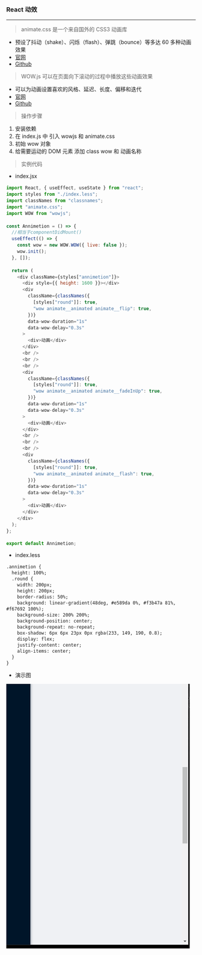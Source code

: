 ### React 动效

---

> animate.css 是一个来自国外的 CSS3 动画库

- 预设了抖动（shake）、闪烁（flash）、弹跳（bounce）等多达 60 多种动画效果
- [官网](https://animate.style/)
- [Github](https://github.com/animate-css/animate.css)

> WOW.js 可以在页面向下滚动的过程中播放这些动画效果

- 可以为动画设置喜欢的风格、延迟、长度、偏移和迭代
- [官网](http://mynameismatthieu.com/WOW/)
- [Github](https://github.com/matthieua/WOW)

> 操作步骤

1. 安装依赖
2. 在 index.js 中 引入 wowjs 和 animate.css
3. 初始 wow 对象
4. 给需要运动的 DOM 元素 添加 class wow 和 动画名称

> 实例代码

- index.jsx

```javascript
import React, { useEffect, useState } from "react";
import styles from "./index.less";
import classNames from "classnames";
import "animate.css";
import WOW from "wowjs";

const Annimetion = () => {
  //相当于componentDidMount()
  useEffect(() => {
    const wow = new WOW.WOW({ live: false });
    wow.init();
  }, []);

  return (
    <div className={styles["annimetion"]}>
      <div style={{ height: 1600 }}></div>
      <div
        className={classNames({
          [styles["round"]]: true,
          "wow animate__animated animate__flip": true,
        })}
        data-wow-duration="1s"
        data-wow-delay="0.3s"
      >
        <div>动画</div>
      </div>
      <br />
      <br />
      <br />
      <div
        className={classNames({
          [styles["round"]]: true,
          "wow animate__animated animate__fadeInUp": true,
        })}
        data-wow-duration="1s"
        data-wow-delay="0.3s"
      >
        <div>动画</div>
      </div>
      <br />
      <br />
      <br />
      <div
        className={classNames({
          [styles["round"]]: true,
          "wow animate__animated animate__flash": true,
        })}
        data-wow-duration="1s"
        data-wow-delay="0.3s"
      >
        <div>动画</div>
      </div>
    </div>
  );
};

export default Annimetion;
```

- index.less

```less
.annimetion {
  height: 100%;
  .round {
    width: 200px;
    height: 200px;
    border-radius: 50%;
    background: linear-gradient(48deg, #e589da 0%, #f3b47a 81%, #f67692 100%);
    background-size: 200% 200%;
    background-position: center;
    background-repeat: no-repeat;
    box-shadow: 6px 6px 23px 0px rgba(233, 149, 190, 0.8);
    display: flex;
    justify-content: center;
    align-items: center;
  }
}
```

- 演示图

![](../Images/201014annimetion.gif)

